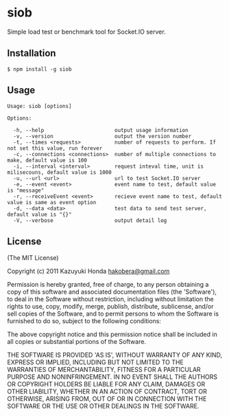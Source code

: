 siob
====

Simple load test or benchmark tool for Socket.IO server.

Installation
------------

    $ npm install -g siob

Usage
-----

    Usage: siob [options]

    Options:

      -h, --help                       output usage information
      -v, --version                    output the version number
      -t, --times <requests>           number of requests to perform. If not set this value, run forever
      -c, --connections <connections>  number of multiple connections to make, default value is 100
      -i, --interval <interval>        request inteval time, unit is milisecouns, default value is 1000
      -u, --url <url>                  url to test Socket.IO server
      -e, --event <event>              event name to test, default value is "message"
      -r, --receiveEvent <event>       recieve event name to test, default value is same as event option
      -d, --data <data>                test data to send test server, default value is "{}"
      -V, --verbose                    output detail log

License
-------

(The MIT License)

Copyright (c) 2011 Kazuyuki Honda <hakobera@gmail.com>

Permission is hereby granted, free of charge, to any person obtaining a copy of this software and associated documentation files (the 'Software'), to deal in the Software without restriction, including without limitation the rights to use, copy, modify, merge, publish, distribute, sublicense, and/or sell copies of the Software, and to permit persons to whom the Software is furnished to do so, subject to the following conditions:

The above copyright notice and this permission notice shall be included in all copies or substantial portions of the Software.

THE SOFTWARE IS PROVIDED 'AS IS', WITHOUT WARRANTY OF ANY KIND, EXPRESS OR IMPLIED, INCLUDING BUT NOT LIMITED TO THE WARRANTIES OF MERCHANTABILITY, FITNESS FOR A PARTICULAR PURPOSE AND NONINFRINGEMENT. IN NO EVENT SHALL THE AUTHORS OR COPYRIGHT HOLDERS BE LIABLE FOR ANY CLAIM, DAMAGES OR OTHER LIABILITY, WHETHER IN AN ACTION OF CONTRACT, TORT OR OTHERWISE, ARISING FROM, OUT OF OR IN CONNECTION WITH THE SOFTWARE OR THE USE OR OTHER DEALINGS IN THE SOFTWARE.
